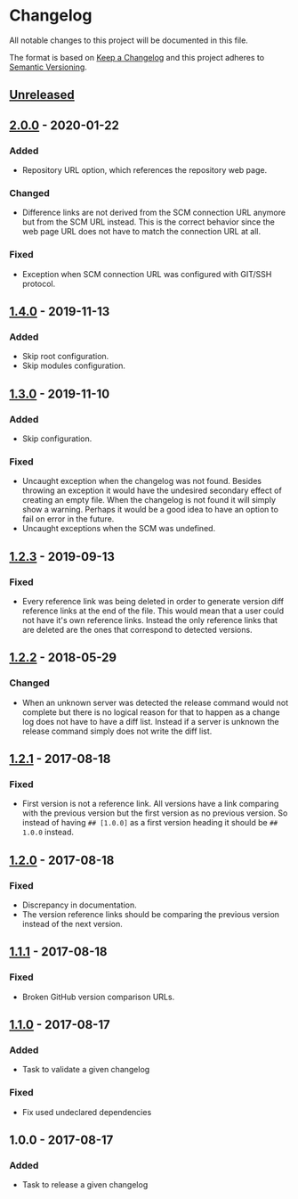 # Changelog

All notable changes to this project will be documented in this file.

The format is based on [Keep a Changelog](http://keepachangelog.com/en/1.0.0/)
and this project adheres to [Semantic Versioning](http://semver.org/spec/v2.0.0.html).

## [Unreleased]

## [2.0.0] - 2020-01-22

### Added

- Repository URL option, which references the repository web page.

### Changed

- Difference links are not derived from the SCM connection URL anymore but from the SCM URL instead. This is the correct
  behavior since the web page URL does not have to match the connection URL at all.

### Fixed

- Exception when SCM connection URL was configured with GIT/SSH protocol.

## [1.4.0] - 2019-11-13

### Added

- Skip root configuration.
- Skip modules configuration.

## [1.3.0] - 2019-11-10

### Added

- Skip configuration.

### Fixed

- Uncaught exception when the changelog was not found. Besides throwing an exception it would have the undesired
  secondary effect of creating an empty file. When the changelog is not found it will simply show a warning. Perhaps it
  would be a good idea to have an option to fail on error in the future.
- Uncaught exceptions when the SCM was undefined.

## [1.2.3] - 2019-09-13

### Fixed

- Every reference link was being deleted in order to generate version diff reference links at the end of the file.
  This would mean that a user could not have it's own reference links. Instead the only reference links that are
  deleted are the ones that correspond to detected versions. 

## [1.2.2] - 2018-05-29

### Changed

- When an unknown server was detected the release command would not
  complete but there is no logical reason for that to happen as a change
  log does not have to have a diff list. Instead if a server is unknown the
  release command simply does not write the diff list.

## [1.2.1] - 2017-08-18

### Fixed

- First version is not a reference link. All versions have a link comparing
  with the previous version but the first version as no previous version. So
  instead of having `## [1.0.0]` as a first version heading it should be `##
  1.0.0` instead.

## [1.2.0] - 2017-08-18

### Fixed

- Discrepancy in documentation.
- The version reference links should be comparing the previous version instead
  of the next version.

## [1.1.1] - 2017-08-18

### Fixed

- Broken GitHub version comparison URLs.

## [1.1.0] - 2017-08-17

### Added

- Task to validate a given changelog

### Fixed

- Fix used undeclared dependencies

## 1.0.0 - 2017-08-17

### Added

- Task to release a given changelog

[Unreleased]: https://github.com/enear/keepachangelog-maven-plugin/compare/v2.0.0...HEAD
[2.0.0]: https://github.com/enear/keepachangelog-maven-plugin/compare/v1.4.0...v2.0.0
[1.4.0]: https://github.com/enear/keepachangelog-maven-plugin/compare/v1.3.0...v1.4.0
[1.3.0]: https://github.com/enear/keepachangelog-maven-plugin/compare/v1.2.3...v1.3.0
[1.2.3]: https://github.com/enear/keepachangelog-maven-plugin/compare/v1.2.2...v1.2.3
[1.2.2]: https://github.com/enear/keepachangelog-maven-plugin/compare/v1.2.1...v1.2.2
[1.2.1]: https://github.com/enear/keepachangelog-maven-plugin/compare/v1.2.0...v1.2.1
[1.2.0]: https://github.com/enear/keepachangelog-maven-plugin/compare/v1.1.1...v1.2.0
[1.1.1]: https://github.com/enear/keepachangelog-maven-plugin/compare/v1.1.0...v1.1.1
[1.1.0]: https://github.com/enear/keepachangelog-maven-plugin/compare/v1.0.0...v1.1.0
